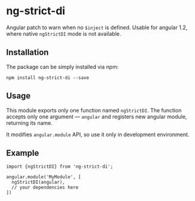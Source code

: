 # ng-strict-di

Angular patch to warn when no `$inject` is defined.
Usable for angular 1.2, where native `ngStrictDI` mode is not available.

## Installation

The package can be simply installed via npm:

```
npm install ng-strict-di --save
```

## Usage

This module exports only one function named `ngStrictDI`.
The function accepts only one argument — `angular` and registers new angular module,
returning its name.

It modifies `angular.module` API, so use it only in development environment.

## Example

```
import {ngStrictDI} from 'ng-strict-di';

angular.module('MyModule', [
  ngStrictDI(angular),
  // your dependencies here
])
```
